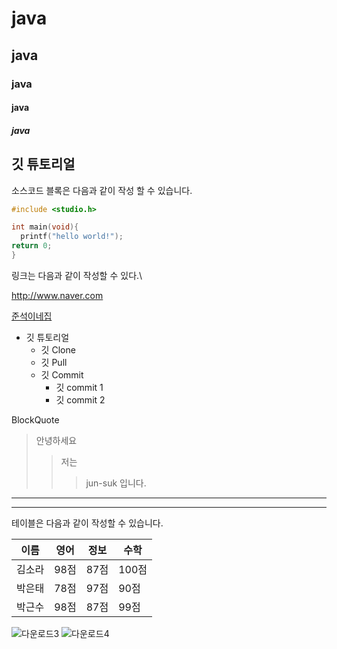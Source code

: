 # java
## java
### java
#### java
##### java

## 깃 튜토리얼

소스코드 블록은 다음과 같이 작성 할 수 있습니다.

```c
#include <studio.h>

int main(void){
  printf("hello world!");
return 0;
}
```

링크는 다음과 같이 작성할 수 있다.\

http://www.naver.com

[준석이네집](http://blog.naver.com/bhher)

* 깃 튜토리얼
  * 깃 Clone
  * 깃 Pull
  * 깃 Commit
    * 깃 commit 1
    * 깃 commit 2

BlockQuote
> 안녕하세요
> > 저는
> > > jun-suk 입니다.

---

***

테이블은 다음과 같이 작성할 수 있습니다.

이름|영어|정보|수학
---|---|---|---|
김소라|98점|87점|100점|
박은태|78점|97점|90점|
박근수|98점|87점|99점|

![다운로드3](https://github.com/jeongjwk/javafs/assets/130129275/57939007-75b6-42ac-a6c8-62816befda32)
![다운로드4](https://github.com/jeongjwk/javafs/assets/130129275/b4e8a499-2219-43e5-9f85-b0045eec6ad1)


